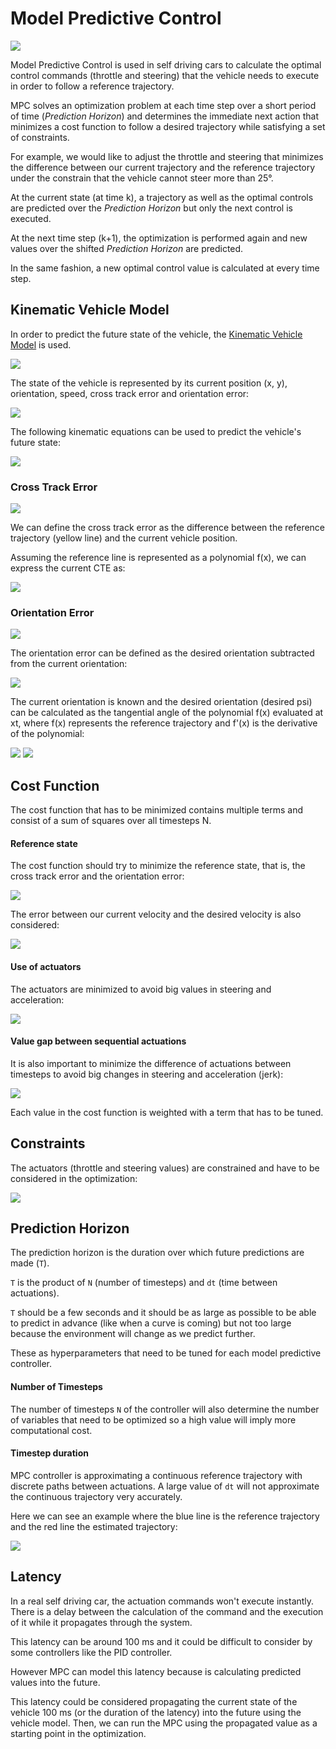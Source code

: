 # Model Predictive Control

<img src="./imgs/MPC.png" >

Model Predictive Control is used in self driving cars to calculate the optimal control commands (throttle and steering) that the vehicle needs to execute in order to follow a reference trajectory.

MPC solves an optimization problem at each time step over a short period of time (*Prediction Horizon*) and determines the immediate next action that minimizes a cost function to follow a desired trajectory while satisfying a set of constraints.

For example, we would like to adjust the throttle and steering that minimizes the difference between our current trajectory and the reference trajectory under the constrain that the vehicle cannot steer more than 25°.

At the current state (at time k), a trajectory as well as the optimal controls are predicted over the *Prediction Horizon* but only the next control is executed.

At the next time step (k+1), the optimization is performed again and new values over the shifted *Prediction Horizon* are predicted.

In the same fashion, a new optimal control value is calculated at every time step.

## Kinematic Vehicle Model

In order to predict the future state of the vehicle, the [Kinematic Vehicle Model](https://borrelli.me.berkeley.edu/pdfpub/IV_KinematicMPC_jason.pdf) is used.

<img src="./imgs/Kinematic-bicycle-model.png" >

The state of the vehicle is represented by its current position (x, y), orientation, speed, cross track error and orientation error:

<img src="./imgs/state.png" >

The following kinematic equations can be used to predict the vehicle's future state:

<img src="./imgs/equations.png" >

### Cross Track Error

<img src="./imgs/cte.png" >

We can define the cross track error as the difference between the reference trajectory (yellow line) and the current vehicle position.

Assuming the reference line is represented as a polynomial f(x), we can express the current CTE as:

<img src="./imgs/cte_eq.png" >

### Orientation Error

<img src="./imgs/epsi.png" >

The orientation error can be defined as the desired orientation subtracted from the current orientation:

<img src="./imgs/epsi_eq.png" >

The current orientation is known and the desired orientation (desired psi) can be calculated as the tangential angle of the polynomial f(x) evaluated at xt, where f(x) represents the reference trajectory and f'(x) is the derivative of the polynomial:

<img src="./imgs/psi_des.png" >

<img src="./imgs/tan_angle.png" >


## Cost Function

The cost function that has to be minimized contains multiple terms and consist of a sum of squares over all timesteps N.

#### Reference state

The cost function should try to minimize the reference state, that is, the cross track error and the orientation error:

<img src="./imgs/cost1.png" >

The error between our current velocity and the desired velocity is also considered:

<img src="./imgs/cost2.png" >

#### Use of actuators

The actuators are minimized to avoid big values in steering and acceleration:

<img src="./imgs/cost3.png" >

#### Value gap between sequential actuations

It is also important to minimize the difference of actuations between timesteps to avoid big changes in steering and acceleration (jerk):

<img src="./imgs/cost4.png" >

Each value in the cost function is weighted with a term that has to be tuned.


## Constraints

The actuators (throttle and steering values) are constrained and have to be considered in the optimization:

<img src="./imgs/constraints.png" >

## Prediction Horizon

The prediction horizon is the duration over which future predictions are made (`T`).

`T` is the product of `N` (number of timesteps) and `dt` (time between actuations).

`T` should be a few seconds and it should be as large as possible to be able to predict in advance (like when a curve is coming) but not too large because the environment will change as we predict further.

These as hyperparameters that need to be tuned for each model predictive controller.

#### Number of Timesteps

The number of timesteps `N` of the controller will also determine the number of variables that need to be optimized so a high value will imply more computational cost.

#### Timestep duration

MPC controller is approximating a continuous reference trajectory with discrete paths between actuations. A large value of `dt` will not approximate the continuous trajectory very accurately.

Here we can see an example where the blue line is the reference trajectory and the red line the estimated trajectory:

<img src="./imgs/dt.png" >

## Latency

In a real self driving car, the actuation commands won't execute instantly. There is a delay between the calculation of the command and the execution of it while it propagates through the system.

This latency can be around 100 ms and it could be difficult to consider by some controllers like the PID controller.

However MPC can model this latency because is calculating predicted values into the future.

This latency could be considered propagating the current state of the vehicle 100 ms (or the duration of the latency) into the future using the vehicle model. Then, we can run the MPC using the propagated value as a starting point in the optimization.
